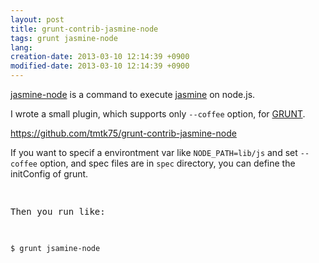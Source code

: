 ```yaml
---
layout: post
title: grunt-contrib-jasmine-node
tags: grunt jasmine-node
lang: 
creation-date: 2013-03-10 12:14:39 +0900
modified-date: 2013-03-10 12:14:39 +0900
---
```

[jasmine-node](https://github.com/mhevery/jasmine-node) is a command to execute [jasmine](http://pivotal.github.com/jasmine/) on node.js.

I wrote a small plugin, which supports only `--coffee` option, for [GRUNT](http://gruntjs.com/).

<https://github.com/tmtk75/grunt-contrib-jasmine-node>

If you want to specif a environtment var like `NODE_PATH=lib/js` and set `--coffee` option,
and spec files are in `spec` directory, you can define the initConfig of grunt.

<pre class="brush:js".
grunt.initConfig({
  "jasmine-node": {
    options: {
      coffee: true
    },
    run: {
      spec: "spec"
    },
    env: {
      NODE_PATH: "lib/js"
    }
  }
})
</pre>

Then you run like:

    $ grunt jsamine-node


